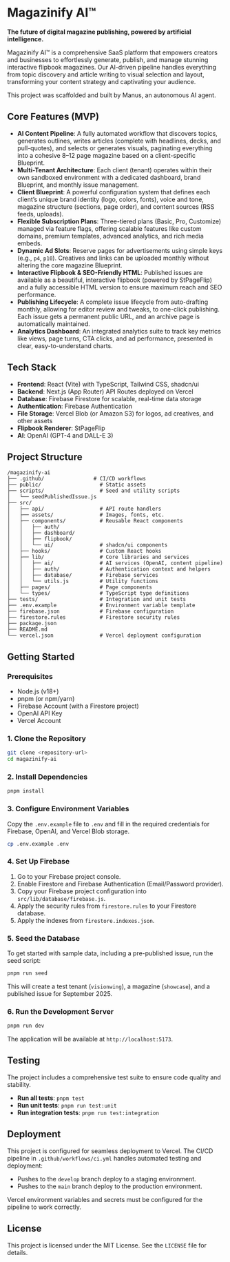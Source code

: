 # Magazinify AI™

**The future of digital magazine publishing, powered by artificial intelligence.**

Magazinify AI™ is a comprehensive SaaS platform that empowers creators and businesses to effortlessly generate, publish, and manage stunning interactive flipbook magazines. Our AI-driven pipeline handles everything from topic discovery and article writing to visual selection and layout, transforming your content strategy and captivating your audience.

This project was scaffolded and built by Manus, an autonomous AI agent.

## Core Features (MVP)

- **AI Content Pipeline**: A fully automated workflow that discovers topics, generates outlines, writes articles (complete with headlines, decks, and pull-quotes), and selects or generates visuals, paginating everything into a cohesive 8–12 page magazine based on a client-specific Blueprint.
- **Multi-Tenant Architecture**: Each client (tenant) operates within their own sandboxed environment with a dedicated dashboard, brand Blueprint, and monthly issue management.
- **Client Blueprint**: A powerful configuration system that defines each client’s unique brand identity (logo, colors, fonts), voice and tone, magazine structure (sections, page order), and content sources (RSS feeds, uploads).
- **Flexible Subscription Plans**: Three-tiered plans (Basic, Pro, Customize) managed via feature flags, offering scalable features like custom domains, premium templates, advanced analytics, and rich media embeds.
- **Dynamic Ad Slots**: Reserve pages for advertisements using simple keys (e.g., `p4`, `p10`). Creatives and links can be uploaded monthly without altering the core magazine Blueprint.
- **Interactive Flipbook & SEO-Friendly HTML**: Published issues are available as a beautiful, interactive flipbook (powered by StPageFlip) and a fully accessible HTML version to ensure maximum reach and SEO performance.
- **Publishing Lifecycle**: A complete issue lifecycle from auto-drafting monthly, allowing for editor review and tweaks, to one-click publishing. Each issue gets a permanent public URL, and an archive page is automatically maintained.
- **Analytics Dashboard**: An integrated analytics suite to track key metrics like views, page turns, CTA clicks, and ad performance, presented in clear, easy-to-understand charts.

## Tech Stack

- **Frontend**: React (Vite) with TypeScript, Tailwind CSS, shadcn/ui
- **Backend**: Next.js (App Router) API Routes deployed on Vercel
- **Database**: Firebase Firestore for scalable, real-time data storage
- **Authentication**: Firebase Authentication
- **File Storage**: Vercel Blob (or Amazon S3) for logos, ad creatives, and other assets
- **Flipbook Renderer**: StPageFlip
- **AI**: OpenAI (GPT-4 and DALL-E 3)

## Project Structure

```
/magazinify-ai
├── .github/                # CI/CD workflows
├── public/                   # Static assets
├── scripts/                  # Seed and utility scripts
│   └── seedPublishedIssue.js
├── src/
│   ├── api/                  # API route handlers
│   ├── assets/               # Images, fonts, etc.
│   ├── components/           # Reusable React components
│   │   ├── auth/
│   │   ├── dashboard/
│   │   ├── flipbook/
│   │   └── ui/               # shadcn/ui components
│   ├── hooks/                # Custom React hooks
│   ├── lib/                  # Core libraries and services
│   │   ├── ai/               # AI services (OpenAI, content pipeline)
│   │   ├── auth/             # Authentication context and helpers
│   │   ├── database/         # Firebase services
│   │   └── utils.js          # Utility functions
│   ├── pages/                # Page components
│   └── types/                # TypeScript type definitions
├── tests/                    # Integration and unit tests
├── .env.example              # Environment variable template
├── firebase.json             # Firebase configuration
├── firestore.rules           # Firestore security rules
├── package.json
├── README.md
└── vercel.json               # Vercel deployment configuration
```

## Getting Started

### Prerequisites

- Node.js (v18+)
- pnpm (or npm/yarn)
- Firebase Account (with a Firestore project)
- OpenAI API Key
- Vercel Account

### 1. Clone the Repository

```bash
git clone <repository-url>
cd magazinify-ai
```

### 2. Install Dependencies

```bash
pnpm install
```

### 3. Configure Environment Variables

Copy the `.env.example` file to `.env` and fill in the required credentials for Firebase, OpenAI, and Vercel Blob storage.

```bash
cp .env.example .env
```

### 4. Set Up Firebase

1.  Go to your Firebase project console.
2.  Enable Firestore and Firebase Authentication (Email/Password provider).
3.  Copy your Firebase project configuration into `src/lib/database/firebase.js`.
4.  Apply the security rules from `firestore.rules` to your Firestore database.
5.  Apply the indexes from `firestore.indexes.json`.

### 5. Seed the Database

To get started with sample data, including a pre-published issue, run the seed script:

```bash
pnpm run seed
```

This will create a test tenant (`visionwing`), a magazine (`showcase`), and a published issue for September 2025.

### 6. Run the Development Server

```bash
pnpm run dev
```

The application will be available at `http://localhost:5173`.

## Testing

The project includes a comprehensive test suite to ensure code quality and stability.

- **Run all tests**: `pnpm test`
- **Run unit tests**: `pnpm run test:unit`
- **Run integration tests**: `pnpm run test:integration`

## Deployment

This project is configured for seamless deployment to Vercel. The CI/CD pipeline in `.github/workflows/ci.yml` handles automated testing and deployment:

- Pushes to the `develop` branch deploy to a staging environment.
- Pushes to the `main` branch deploy to the production environment.

Vercel environment variables and secrets must be configured for the pipeline to work correctly.

## License

This project is licensed under the MIT License. See the `LICENSE` file for details.

